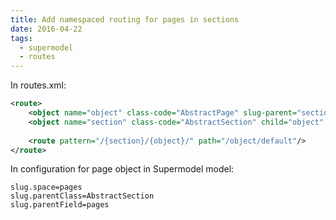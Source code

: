 ```yaml
---
title: Add namespaced routing for pages in sections
date: 2016-04-22
tags:
  - supermodel
  - routes
---
```


In routes.xml:

~~~xml
<route>
	<object name="object" class-code="AbstractPage" slug-parent="section" slug-space="pages"/>
	<object name="section" class-code="AbstractSection" child="object" />
	
	<route pattern="/{section}/{object}/" path="/object/default"/>
</route>
~~~

In configuration for page object in Supermodel model:

~~~shell
slug.space=pages
slug.parentClass=AbstractSection
slug.parentField=pages
~~~
